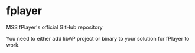 fplayer
=======

MSS fPlayer's official GitHub repository

You need to either add libAP project or binary to your solution for fPlayer to work.

